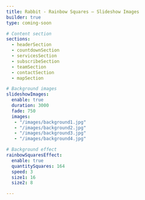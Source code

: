 ```yaml
---
title: Rabbit - Rainbow Squares – Slideshow Images
builder: true
type: coming-soon

# Content section
sections:
  - headerSection
  - countdownSection
  - servicesSection
  - subscribeSection
  - teamSection
  - contactSection
  - mapSection

# Background images
slideshowImages:
  enable: true
  duration: 3000
  fade: 750
  images:
   - "/images/background1.jpg"
   - "/images/background2.jpg"
   - "/images/background3.jpg"
   - "/images/background4.jpg"

# Background effect
rainbowSquaresEffect: 
  enable: true
  quantitySquares: 164
  speed: 3
  size1: 16
  size2: 8

---
```

